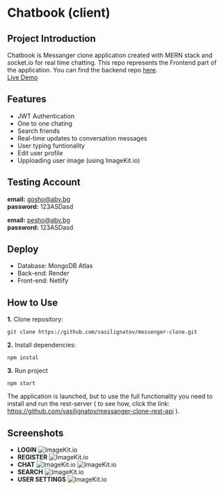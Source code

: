 # Chatbook (client)

## Project Introduction
Chatbook is Messanger clone application created with MERN stack and socket.io for real time chatting.
This repo represents the Frontend part of the application. You can find the backend repo [here](https://github.com/vasilignatov/chatbook-rest-api).\
[Live Demo](https://main--sensational-kangaroo-59d175.netlify.app/)

## Features
- JWT Authentication
- One to one chating
- Search friends 
- Real-time updates to conversation messages
- User typing funtionality
- Edit user profile
- Upploading user image (using ImageKit.io)

## Testing Account
**email:** gosho@abv.bg\
**password:** 123ASDasd

**email:** pesho@abv.bg\
**password:** 123ASDasd

## Deploy
- Database: MongoDB Atlas
- Back-end: Render
- Front-end: Netlify

## How to Use
**1.** Clone repository:
```
git clone https://github.com/vasilignatov/messenger-clone.git
```
**2.** Install dependencies:
```
npm instal
```
**3.** Run project
```
npm start
```

The application is launched, but to use the full functionality you need to install and run the rest-server ( to see how, click the link: https://github.com/vasilignatov/messanger-clone-rest-api ).

## Screenshots

- **LOGIN**
![ImageKit.io](https://ik.imagekit.io/8brpz6ecl/chatbook/Login.png?updatedAt=1696881910041)
- **REGISTER**
![ImageKit.io](https://ik.imagekit.io/8brpz6ecl/chatbook/Register.png?updatedAt=1696881909851)
- **CHAT**
![ImageKit.io](https://ik.imagekit.io/8brpz6ecl/chatbook/Chat1.png?updatedAt=1696881910045)
![ImageKit.io](https://ik.imagekit.io/8brpz6ecl/chatbook/Chat2.png?updatedAt=1696881909941)
- **SEARCH**
![ImageKit.io](https://ik.imagekit.io/8brpz6ecl/chatbook/Search.png?updatedAt=1696882331750)
- **USER SETTINGS**
![ImageKit.io](https://ik.imagekit.io/8brpz6ecl/chatbook/UserSettings.png?updatedAt=1696881910077)
